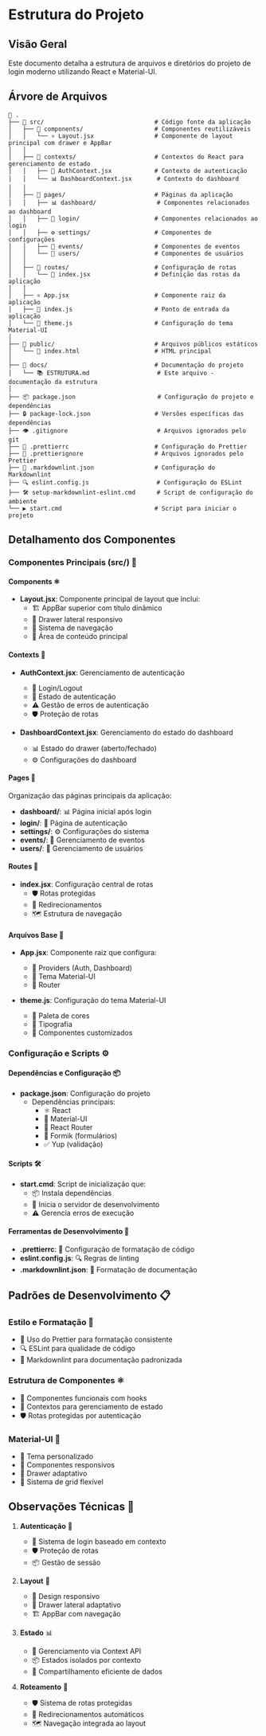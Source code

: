 # Estrutura do Projeto

## Visão Geral

Este documento detalha a estrutura de arquivos e diretórios do projeto de login moderno utilizando React e Material-UI.

## Árvore de Arquivos

```text
📁 .
├── 📁 src/                               # Código fonte da aplicação
│   ├── 📁 components/                    # Componentes reutilizáveis
│   │   └── ⚛️ Layout.jsx                 # Componente de layout principal com drawer e AppBar
│   │
│   ├── 📁 contexts/                      # Contextos do React para gerenciamento de estado
│   │   ├── 🔐 AuthContext.jsx            # Contexto de autenticação
│   │   └── 📊 DashboardContext.jsx       # Contexto do dashboard
│   │
│   ├── 📁 pages/                         # Páginas da aplicação
│   │   ├── 📊 dashboard/                 # Componentes relacionados ao dashboard
│   │   ├── 🔑 login/                     # Componentes relacionados ao login
│   │   ├── ⚙️ settings/                  # Componentes de configurações
│   │   ├── 📅 events/                    # Componentes de eventos
│   │   └── 👥 users/                     # Componentes de usuários
│   │
│   ├── 📁 routes/                        # Configuração de rotas
│   │   └── 🔄 index.jsx                  # Definição das rotas da aplicação
│   │
│   ├── ⚛️ App.jsx                        # Componente raiz da aplicação
│   ├── 🚀 index.js                       # Ponto de entrada da aplicação
│   └── 🎨 theme.js                       # Configuração do tema Material-UI
│
├── 📁 public/                            # Arquivos públicos estáticos
│   └── 📄 index.html                     # HTML principal
│
├── 📁 docs/                              # Documentação do projeto
│   └── 📚 ESTRUTURA.md                   # Este arquivo - documentação da estrutura
│
├── 📦 package.json                       # Configuração do projeto e dependências
├── 🔒 package-lock.json                  # Versões específicas das dependências
├── 👁️ .gitignore                         # Arquivos ignorados pelo git
├── 💅 .prettierrc                        # Configuração do Prettier
├── 🚫 .prettierignore                    # Arquivos ignorados pelo Prettier
├── 📝 .markdownlint.json                 # Configuração do Markdownlint
├── 🔍 eslint.config.js                   # Configuração do ESLint
├── 🛠️ setup-markdownlint-eslint.cmd      # Script de configuração do ambiente
└── ▶️ start.cmd                          # Script para iniciar o projeto
```

## Detalhamento dos Componentes

### Componentes Principais (src/) 🎯

#### Components ⚛️

- **Layout.jsx**: Componente principal de layout que inclui:
  - 🏗️ AppBar superior com título dinâmico
  - 📱 Drawer lateral responsivo
  - 🧭 Sistema de navegação
  - 📄 Área de conteúdo principal

#### Contexts 🔄

- **AuthContext.jsx**: Gerenciamento de autenticação
  - 🔐 Login/Logout
  - 🔑 Estado de autenticação
  - ⚠️ Gestão de erros de autenticação
  - 🛡️ Proteção de rotas

- **DashboardContext.jsx**: Gerenciamento do estado do dashboard
  - 📊 Estado do drawer (aberto/fechado)
  - ⚙️ Configurações do dashboard

#### Pages 📱

Organização das páginas principais da aplicação:

- **dashboard/**: 📊 Página inicial após login
- **login/**: 🔑 Página de autenticação
- **settings/**: ⚙️ Configurações do sistema
- **events/**: 📅 Gerenciamento de eventos
- **users/**: 👥 Gerenciamento de usuários

#### Routes 🧭

- **index.jsx**: Configuração central de rotas
  - 🛡️ Rotas protegidas
  - 🔄 Redirecionamentos
  - 🗺️ Estrutura de navegação

#### Arquivos Base 📌

- **App.jsx**: Componente raiz que configura:
  - 🔌 Providers (Auth, Dashboard)
  - 🎨 Tema Material-UI
  - 🧭 Router
  
- **theme.js**: Configuração do tema Material-UI
  - 🎨 Paleta de cores
  - 📝 Tipografia
  - 🧩 Componentes customizados

### Configuração e Scripts ⚙️

#### Dependências e Configuração 📦

- **package.json**: Configuração do projeto
  - Dependências principais:
    - ⚛️ React
    - 🎨 Material-UI
    - 🧭 React Router
    - 📝 Formik (formulários)
    - ✅ Yup (validação)

#### Scripts 🛠️

- **start.cmd**: Script de inicialização que:
  - 📦 Instala dependências
  - 🚀 Inicia o servidor de desenvolvimento
  - ⚠️ Gerencia erros de execução

#### Ferramentas de Desenvolvimento 🔧

- **.prettierrc**: 💅 Configuração de formatação de código
- **eslint.config.js**: 🔍 Regras de linting
- **.markdownlint.json**: 📝 Formatação de documentação

## Padrões de Desenvolvimento 📋

### Estilo e Formatação 🎨

- 💅 Uso do Prettier para formatação consistente
- 🔍 ESLint para qualidade de código
- 📝 Markdownlint para documentação padronizada

### Estrutura de Componentes ⚛️

- 🎣 Componentes funcionais com hooks
- 🔄 Contextos para gerenciamento de estado
- 🛡️ Rotas protegidas por autenticação

### Material-UI 🎨

- 🎨 Tema personalizado
- 📱 Componentes responsivos
- 🔄 Drawer adaptativo
- 📐 Sistema de grid flexível

## Observações Técnicas 🔧

1. **Autenticação** 🔐
   - 🔑 Sistema de login baseado em contexto
   - 🛡️ Proteção de rotas
   - 📦 Gestão de sessão

2. **Layout** 🎨
   - 📱 Design responsivo
   - 🔄 Drawer lateral adaptativo
   - 🏗️ AppBar com navegação

3. **Estado** 📊
   - 🔄 Gerenciamento via Context API
   - 📦 Estados isolados por contexto
   - 🔌 Compartilhamento eficiente de dados

4. **Roteamento** 🧭
   - 🛡️ Sistema de rotas protegidas
   - 🔄 Redirecionamentos automáticos
   - 🗺️ Navegação integrada ao layout
